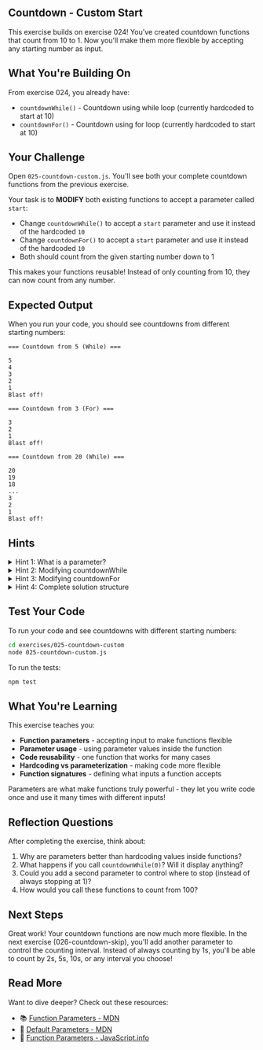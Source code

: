 ## Countdown - Custom Start

This exercise builds on exercise 024! You've created countdown functions that count from 10 to 1. Now you'll make them more flexible by accepting any starting number as input.

## What You're Building On

From exercise 024, you already have:
- `countdownWhile()` - Countdown using while loop (currently hardcoded to start at 10)
- `countdownFor()` - Countdown using for loop (currently hardcoded to start at 10)

## Your Challenge

Open `025-countdown-custom.js`. You'll see both your complete countdown functions from the previous exercise.

Your task is to **MODIFY** both existing functions to accept a parameter called `start`:
- Change `countdownWhile()` to accept a `start` parameter and use it instead of the hardcoded `10`
- Change `countdownFor()` to accept a `start` parameter and use it instead of the hardcoded `10`
- Both should count from the given starting number down to 1

This makes your functions reusable! Instead of only counting from 10, they can now count from any number.

## Expected Output

When you run your code, you should see countdowns from different starting numbers:
```
=== Countdown from 5 (While) ===

5
4
3
2
1
Blast off!

=== Countdown from 3 (For) ===

3
2
1
Blast off!

=== Countdown from 20 (While) ===

20
19
18
...
3
2
1
Blast off!
```

## Hints

<details>
<summary>Hint 1: What is a parameter?</summary>

A parameter lets you pass information into a function when you call it:

```javascript
function greet(name) {  // 'name' is a parameter
  console.log("Hello, " + name);
}

greet("Alice");  // Pass "Alice" as an argument
// Output: Hello, Alice

greet("Bob");  // Pass "Bob" as an argument
// Output: Hello, Bob
```

The parameter makes the function flexible - it can work with different values!

For your countdown, you want to pass in the starting number:

```javascript
countdownWhile(5);   // Count from 5
countdownWhile(10);  // Count from 10
countdownWhile(100); // Count from 100
```

</details>

<details>
<summary>Hint 2: Modifying countdownWhile</summary>

Currently, your while loop function looks like this:

```javascript
export function countdownWhile() {  // No parameter yet
  let count = 10;  // Hardcoded to 10
  while (count >= 1) {
    console.log(count);
    count--;
  }
  console.log("Blast off!");
}
```

To make it accept a parameter:

```javascript
export function countdownWhile(start) {  // Add 'start' parameter
  let count = start;  // Use the parameter instead of 10
  while (count >= 1) {
    console.log(count);
    count--;
  }
  console.log("Blast off!");
}
```

Now when you call `countdownWhile(5)`, the `start` parameter will be 5!

</details>

<details>
<summary>Hint 3: Modifying countdownFor</summary>

Currently, your for loop function looks like this:

```javascript
export function countdownFor() {  // No parameter yet
  for (let i = 10; i >= 1; i--) {  // Hardcoded to 10
    console.log(i);
  }
  console.log("Blast off!");
}
```

To make it accept a parameter:

```javascript
export function countdownFor(start) {  // Add 'start' parameter
  for (let i = start; i >= 1; i--) {  // Use the parameter instead of 10
    console.log(i);
  }
  console.log("Blast off!");
}
```

Now when you call `countdownFor(3)`, it starts at 3!

</details>

<details>
<summary>Hint 4: Complete solution structure</summary>

Here are both functions with parameters:

```javascript
export function countdownWhile(start) {
  let count = start;  // Initialize from parameter
  while (count >= 1) {
    console.log(count);
    count--;
  }
  console.log("Blast off!");
}

export function countdownFor(start) {
  for (let i = start; i >= 1; i--) {  // Start from parameter
    console.log(i);
  }
  console.log("Blast off!");
}
```

The only changes are:
1. Adding `start` parameter to the function signature
2. Using `start` instead of the hardcoded `10`

</details>

## Test Your Code

To run your code and see countdowns with different starting numbers:
```bash
cd exercises/025-countdown-custom
node 025-countdown-custom.js
```

To run the tests:
```bash
npm test
```

## What You're Learning

This exercise teaches you:
- **Function parameters** - accepting input to make functions flexible
- **Parameter usage** - using parameter values inside the function
- **Code reusability** - one function that works for many cases
- **Hardcoding vs parameterization** - making code more flexible
- **Function signatures** - defining what inputs a function accepts

Parameters are what make functions truly powerful - they let you write code once and use it many times with different inputs!

## Reflection Questions

After completing the exercise, think about:
1. Why are parameters better than hardcoding values inside functions?
2. What happens if you call `countdownWhile(0)`? Will it display anything?
3. Could you add a second parameter to control where to stop (instead of always stopping at 1)?
4. How would you call these functions to count from 100?

## Next Steps

Great work! Your countdown functions are now much more flexible. In the next exercise (026-countdown-skip), you'll add another parameter to control the counting interval. Instead of always counting by 1s, you'll be able to count by 2s, 5s, 10s, or any interval you choose!

## Read More

Want to dive deeper? Check out these resources:

- 📚 [Function Parameters - MDN](https://developer.mozilla.org/en-US/docs/Web/JavaScript/Guide/Functions#function_parameters)
- 📖 [Default Parameters - MDN](https://developer.mozilla.org/en-US/docs/Web/JavaScript/Reference/Functions/Default_parameters)
- 🎯 [Function Parameters - JavaScript.info](https://javascript.info/function-basics#parameters)

